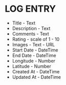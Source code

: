 # LOG ENTRY

- Title - Text
- Description - Text
- Comments - Text
- Rating - scale of 1 - 10
- Images - Text - URL
- Start Date - DateTime
- End Date - DateTime
- Longitude - Number
- Latitude - Number
- Created At - DateTime
- Updated At - DateTime
